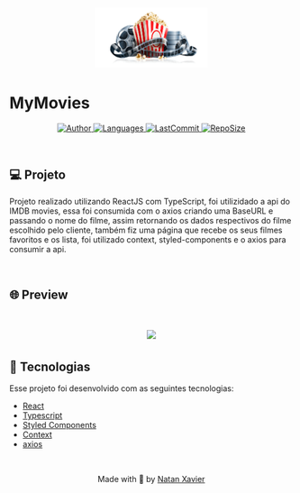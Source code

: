 <h1 align="center">
  <img alt="Barber" title="#delicinha" src="github/logo.png" width="200px"/>
</h1>

# MyMovies

<p align="center">
  <a href="https://github.com/nataxaa">
    <img alt="Author" src="https://img.shields.io/badge/author-nataxaa-33A1F2?style=flat-square">
  </a>

  <a href="#">
    <img alt="Languages" src="https://img.shields.io/github/languages/count/nataxaa/myMovies-reactjs?color=33A1F2&style=flat-square">
  </a>

  <a href="https://github.com/nataxaa/BarberShop/commits/master">
    <img alt="LastCommit" src="https://img.shields.io/github/last-commit/nataxaa/myMovies-reactjs?color=33A1F2&style=flat-square">
  </a>

  <a href="#">
    <img alt="RepoSize" src="https://img.shields.io/github/repo-size/nataxaa/myMovies-reactjs?color=33A1F2&style=flat-square">
  </a>

</p>

<br />

## 💻 Projeto

Projeto realizado utilizando ReactJS com TypeScript, foi utilizidado a api do IMDB movies, essa foi consumida com o axios criando uma
BaseURL e passando o nome do filme, assim retornando os dados respectivos do filme escolhido pelo cliente, também fiz uma página que recebe 
os seus filmes favoritos e os lista, foi utilizado context, styled-components e o axios para consumir a api.

<br />

## 🌐 Preview

<h1 align="center">
    <img src="github/movies.gif" />
</h1>

## 🚀 Tecnologias

Esse projeto foi desenvolvido com as seguintes tecnologias:

- [React](https://reactjs.org)
- [Typescript](https://www.typescriptlang.org/)
- [Styled Components](https://styled-components.com/)
- [Context](https://pt-br.reactjs.org/docs/context.html)
- [axios](https://www.devmedia.com.br/consumindo-uma-api-com-react-js-e-axios/42900) 

<br />



<p align="center">
  Made with 💙 by <a href="https://www.linkedin.com/in/natan-xavier-a266a0228/"> Natan Xavier </a>
</p>
